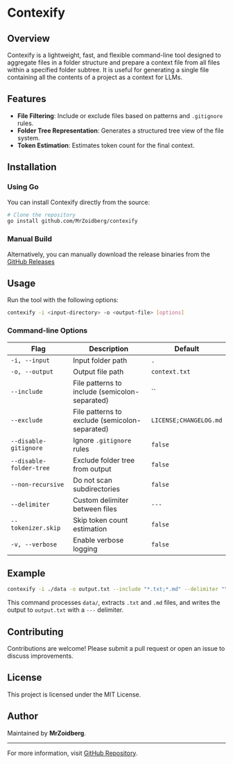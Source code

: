# Contexify

## Overview

Contexify is a lightweight, fast, and flexible command-line tool designed to aggregate files in a folder structure and prepare a context file from all files within a specified folder subtree. It is useful for generating a single file containing all the contents of a project as a context for LLMs.

## Features

- **File Filtering**: Include or exclude files based on patterns and `.gitignore` rules.
- **Folder Tree Representation**: Generates a structured tree view of the file system.
- **Token Estimation**: Estimates token count for the final context.

## Installation

### Using Go

You can install Contexify directly from the source:

```sh
# Clone the repository
go install github.com/MrZoidberg/contexify
```

### Manual Build

Alternatively, you can manually download the release binaries from the [GitHub Releases](https://github.com/MrZoidberg/contexify/releases)

## Usage

Run the tool with the following options:

```sh
contexify -i <input-directory> -o <output-file> [options]
```

### Command-line Options

| Flag | Description | Default |
|------|------------|---------|
| `-i, --input` | Input folder path | `.` |
| `-o, --output` | Output file path | `context.txt` |
| `--include` | File patterns to include (semicolon-separated) | `` |
| `--exclude` | File patterns to exclude (semicolon-separated) | `LICENSE;CHANGELOG.md` |
| `--disable-gitignore` | Ignore `.gitignore` rules | `false` |
| `--disable-folder-tree` | Exclude folder tree from output | `false` |
| `--non-recursive` | Do not scan subdirectories | `false` |
| `--delimiter` | Custom delimiter between files | `---` |
| `--tokenizer.skip` | Skip token count estimation | `false` |
| `-v, --verbose` | Enable verbose logging | `false` |

## Example

```sh
contexify -i ./data -o output.txt --include "*.txt;*.md" --delimiter "\n---\n"
```

This command processes `data/`, extracts `.txt` and `.md` files, and writes the output to `output.txt` with a `---` delimiter.

## Contributing

Contributions are welcome! Please submit a pull request or open an issue to discuss improvements.

## License

This project is licensed under the MIT License.

## Author

Maintained by **MrZoidberg**.

---
For more information, visit [GitHub Repository](https://github.com/MrZoidberg/contexify).
